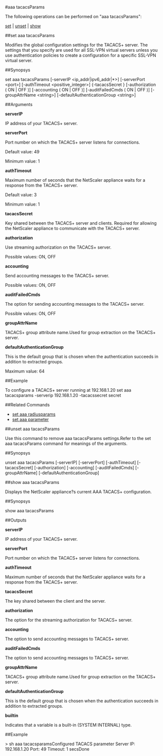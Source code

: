 #aaa tacacsParams

The following operations can be performed on "aaa tacacsParams":


[set](#set-aaa-tacacsparams) | [unset](#unset-aaa-tacacsparams) | [show](#show-aaa-tacacsparams)

##set aaa tacacsParams

Modifies the global configuration settings for the TACACS+ server. The settings that you specify are used for all SSL-VPN virtual servers unless you use authentication policies to create a configuration for a specific SSL-VPN virtual server.


##Synopsys

set aaa tacacsParams [-serverIP &lt;ip_addr|ipv6_addr|*>] [-serverPort &lt;port>] [-authTimeout &lt;positive_integer>] {-tacacsSecret } [-authorization ( ON | OFF )] [-accounting ( ON | OFF )] [-auditFailedCmds ( ON | OFF )] [-groupAttrName &lt;string>] [-defaultAuthenticationGroup &lt;string>]


##Arguments

<b>serverIP</b>
IP address of your TACACS+ server.

<b>serverPort</b>
Port number on which the TACACS+ server listens for connections.
Default value: 49
Minimum value: 1

<b>authTimeout</b>
Maximum number of seconds that the NetScaler appliance waits for a response from the TACACS+ server.
Default value: 3
Minimum value: 1

<b>tacacsSecret</b>
Key shared between the TACACS+ server and clients. Required for allowing the NetScaler appliance to communicate with the TACACS+ server.

<b>authorization</b>
Use streaming authorization on the TACACS+ server.
Possible values: ON, OFF

<b>accounting</b>
Send accounting messages to the TACACS+ server.
Possible values: ON, OFF

<b>auditFailedCmds</b>
The option for sending accounting messages to the TACACS+ server.
Possible values: ON, OFF

<b>groupAttrName</b>
TACACS+ group attribute name.Used for group extraction on the TACACS+ server.

<b>defaultAuthenticationGroup</b>
This is the default group that is chosen when the authentication succeeds in addition to extracted groups.
Maximum value: 64



##Example

To configure a TACACS+ server running at 192.168.1.20	set aaa tacacsparams -serverip 192.168.1.20 -tacacssecret secret

##Related Commands

<ul><li><a href="../../../l#set-aaa-radiusp/l#set-aaa-radiusp">set aaa radiusparams</a></li><li><a href="../../../et-aaa-para/et-aaa-para">set aaa parameter</a></li></ul>



##unset aaa tacacsParams

Use this command to remove aaa tacacsParams settings.Refer to the set aaa tacacsParams command for meanings of the arguments.


##Synopsys

unset aaa tacacsParams [-serverIP] [-serverPort] [-authTimeout] [-tacacsSecret] [-authorization] [-accounting] [-auditFailedCmds] [-groupAttrName] [-defaultAuthenticationGroup]


##show aaa tacacsParams

Displays the NetScaler appliance?s current AAA TACACS+ configuration.


##Synopsys

show aaa tacacsParams


##Outputs

<b>serverIP</b>
IP address of your TACACS+ server.

<b>serverPort</b>
Port number on which the TACACS+ server listens for connections.

<b>authTimeout</b>
Maximum number of seconds that the NetScaler appliance waits for a response from the TACACS+ server.

<b>tacacsSecret</b>
The key shared between the client and the server.

<b>authorization</b>
The option for the streaming authorization for TACACS+ server.

<b>accounting</b>
The option to send accounting messages to TACACS+ server.

<b>auditFailedCmds</b>
The option to send accounting messages to TACACS+ server.

<b>groupAttrName</b>
TACACS+ group attribute name.Used for group extraction on the TACACS+ server.

<b>defaultAuthenticationGroup</b>
This is the default group that is chosen when the authentication succeeds in addition to extracted groups.

<b>builtin</b>
Indicates that a variable is a built-in (SYSTEM INTERNAL) type.



##Example

&gt; sh aaa tacacsparamsConfigured TACACS parameter        Server IP: 192.168.1.20 Port: 49		Timeout: 1 secsDone


